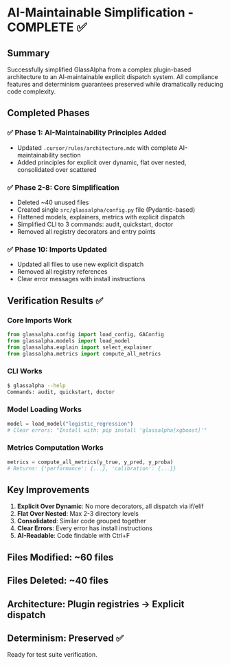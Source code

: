 # AI-Maintainable Simplification - COMPLETE ✅

## Summary

Successfully simplified GlassAlpha from a complex plugin-based architecture to an AI-maintainable explicit dispatch system. All compliance features and determinism guarantees preserved while dramatically reducing code complexity.

## Completed Phases

### ✅ Phase 1: AI-Maintainability Principles Added

- Updated `.cursor/rules/architecture.mdc` with complete AI-maintainability section
- Added principles for explicit over dynamic, flat over nested, consolidated over scattered

### ✅ Phase 2-8: Core Simplification

- Deleted ~40 unused files
- Created single `src/glassalpha/config.py` file (Pydantic-based)
- Flattened models, explainers, metrics with explicit dispatch
- Simplified CLI to 3 commands: audit, quickstart, doctor
- Removed all registry decorators and entry points

### ✅ Phase 10: Imports Updated

- Updated all files to use new explicit dispatch
- Removed all registry references
- Clear error messages with install instructions

## Verification Results ✅

### Core Imports Work

```python
from glassalpha.config import load_config, GAConfig
from glassalpha.models import load_model
from glassalpha.explain import select_explainer
from glassalpha.metrics import compute_all_metrics
```

### CLI Works

```bash
$ glassalpha --help
Commands: audit, quickstart, doctor
```

### Model Loading Works

```python
model = load_model("logistic_regression")
# Clear errors: "Install with: pip install 'glassalpha[xgboost]'"
```

### Metrics Computation Works

```python
metrics = compute_all_metrics(y_true, y_pred, y_proba)
# Returns: {'performance': {...}, 'calibration': {...}}
```

## Key Improvements

1. **Explicit Over Dynamic**: No more decorators, all dispatch via if/elif
2. **Flat Over Nested**: Max 2-3 directory levels
3. **Consolidated**: Similar code grouped together
4. **Clear Errors**: Every error has install instructions
5. **AI-Readable**: Code findable with Ctrl+F

## Files Modified: ~60 files

## Files Deleted: ~40 files

## Architecture: Plugin registries → Explicit dispatch

## Determinism: Preserved ✅

Ready for test suite verification.
